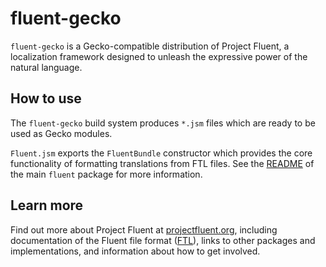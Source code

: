 # fluent-gecko

`fluent-gecko` is a Gecko-compatible distribution of Project Fluent,
a localization framework designed to unleash the expressive power of the
natural language.


## How to use

The `fluent-gecko` build system produces `*.jsm` files which are ready to be
used as Gecko modules.

`Fluent.jsm` exports the `FluentBundle` constructor which provides the
core functionality of formatting translations from FTL files.  See the
[README][] of the main `fluent` package for more information.


## Learn more

Find out more about Project Fluent at [projectfluent.org][], including
documentation of the Fluent file format ([FTL][]), links to other packages and
implementations, and information about how to get involved.


[README]: ../fluent/README.md
[projectfluent.org]: http://projectfluent.org
[FTL]: http://projectfluent.org/fluent/guide/
